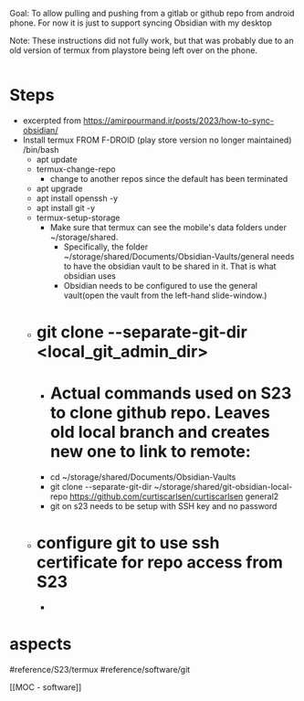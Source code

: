 Goal: To allow pulling and pushing from a gitlab or github repo from android phone.  For now it is just to support syncing Obsidian with my desktop

Note:  These instructions did not fully work, but that was probably due to an old version of termux from playstore being left over on the phone.  

```
```

# Steps
- excerpted from https://amirpourmand.ir/posts/2023/how-to-sync-obsidian/
- Install termux FROM F-DROID (play store version no longer maintained)
 /bin/bash
	- apt update
	- termux-change-repo
		- change to another repos since the default has been terminated
	- apt upgrade
	- apt install openssh -y
	- apt install git -y
	- termux-setup-storage
		- Make sure that termux can see the mobile's data folders under ~/storage/shared.
			- Specifically, the folder ~/storage/shared/Documents/Obsidian-Vaults/general needs to have the obsidian vault to be shared in it.  That is what obsidian uses
			- Obsidian needs to be configured to use the general vault(open the vault from the left-hand slide-window.)
	- # git clone --separate-git-dir <local_git_admin_dir> <github url> <local obsidian work dir>  
		- # Actual commands used on S23 to clone github repo.  Leaves old local branch and creates new one to link to remote:   
		- cd ~/storage/shared/Documents/Obsidian-Vaults
		- git clone --separate-git-dir ~/storage/shared/git-obsidian-local-repo https://github.com/curtiscarlsen/curtiscarlsen  general2
		- git on s23 needs to be setup with SSH key and  no password
	- # configure git to use ssh certificate for repo access from S23
		- 

# aspects

#reference/S23/termux
#reference/software/git

[[MOC - software]]
